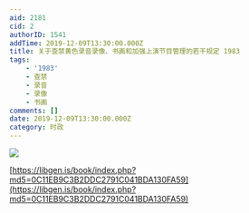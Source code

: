 ```yaml
---
aid: 2181
cid: 2
authorID: 1541
addTime: 2019-12-09T13:30:00.000Z
title: 关于查禁黄色录音录像、书画和加强上演节目管理的若干规定 1983
tags:
    - '1983'
    - 查禁
    - 录音
    - 录像
    - 书画
comments: []
date: 2019-12-09T13:30:00.000Z
category: 时政
---
```


![](https://libgen.is/covers/2447000/0c11eb9c3b2ddc2791c041bda130fa59-g.jpg)

[https://libgen.is/book/index.php?md5=0C11EB9C3B2DDC2791C041BDA130FA59](https://libgen.is/book/index.php?md5=0C11EB9C3B2DDC2791C041BDA130FA59)
